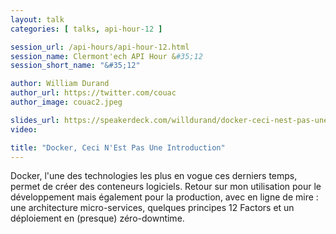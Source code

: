 ```yaml
---
layout: talk
categories: [ talks, api-hour-12 ]

session_url: /api-hours/api-hour-12.html
session_name: Clermont'ech API Hour &#35;12
session_short_name: "&#35;12"

author: William Durand
author_url: https://twitter.com/couac
author_image: couac2.jpeg

slides_url: https://speakerdeck.com/willdurand/docker-ceci-nest-pas-une-introduction-apihour-number-12
video:

title: "Docker, Ceci N'Est Pas Une Introduction"
---
```


Docker, l'une des technologies les plus en vogue ces derniers temps, permet de
créer des conteneurs logiciels. Retour sur mon utilisation pour le développement
mais également pour la production, avec en ligne de mire : une architecture
micro-services, quelques principes 12 Factors et un déploiement en (presque)
zéro-downtime.
